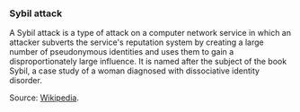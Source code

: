 ### Sybil attack

<p class="c8"><span>A Sybil attack is a type of attack on a computer </span><span>network service</span><span>&nbsp;in which an attacker subverts the service's </span><span class="c21">reputation system</span><span>&nbsp;by creating a large number of </span><span>pseudonymous</span><span>&nbsp;identities and uses them to gain a disproportionately large influence. It is named after the subject of the book </span><span class="c23">Sybil</span><span>, a case study of a woman diagnosed with </span><span>dissociative identity disorder</span><span class="c0">.</span></p><p class="c8"><span>Source: </span><span class="c2"><a class="c3" href="https://www.google.com/url?q=https://en.wikipedia.org/wiki/Sybil_attack&amp;sa=D&amp;source=editors&amp;ust=1706779842838199&amp;usg=AOvVaw0lxu4MJJRfLYr-AyTBxQjM">Wikipedia</a></span><span class="c0">.</span></p>
